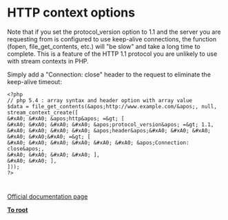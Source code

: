 # HTTP context options





Note that if you set the protocol_version option to 1.1 and the server you are requesting from is configured to use keep-alive connections, the function (fopen, file_get_contents, etc.) will &quot;be slow&quot; and take a long time to complete. This is a feature of the HTTP 1.1 protocol you are unlikely to use with stream contexts in PHP.

Simply add a &quot;Connection: close&quot; header to the request to eliminate the keep-alive timeout:



```
<?php
// php 5.4 : array syntax and header option with array value
$data = file_get_contents(&apos;http://www.example.com/&apos;, null, stream_context_create([
&#xA0; &#xA0; &apos;http&apos; =&gt; [
&#xA0; &#xA0; &#xA0; &#xA0; &apos;protocol_version&apos; =&gt; 1.1,
&#xA0; &#xA0; &#xA0; &#xA0; &apos;header&apos;&#xA0; &#xA0; &#xA0; &#xA0; &#xA0;&#xA0; =&gt; [
&#xA0; &#xA0; &#xA0; &#xA0; &#xA0; &#xA0; &apos;Connection: close&apos;,
&#xA0; &#xA0; &#xA0; &#xA0; ],
&#xA0; &#xA0; ],
]));
?>
```



  

#

[Official documentation page](https://www.php.net/manual/en/context.http.php)

**[To root](/README.md)**